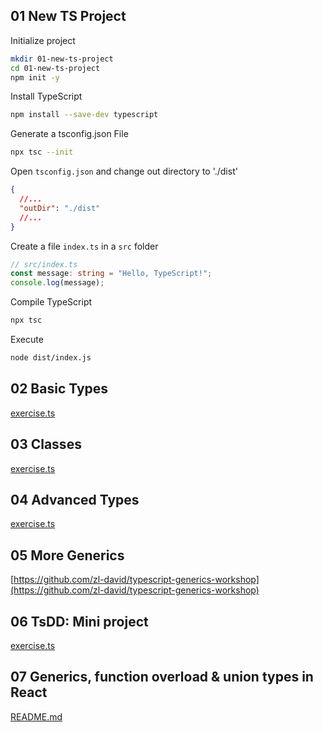 ## 01 New TS Project

Initialize project

```sh
mkdir 01-new-ts-project
cd 01-new-ts-project
npm init -y
```

Install TypeScript

```sh
npm install --save-dev typescript
```

Generate a tsconfig.json File

```sh
npx tsc --init
```

Open `tsconfig.json` and change out directory to './dist'

```json
{
  //...
  "outDir": "./dist"
  //...
}
```

Create a file `index.ts` in a `src` folder

```typescript
// src/index.ts
const message: string = "Hello, TypeScript!";
console.log(message);
```

Compile TypeScript

```sh
npx tsc
```

Execute

```sh
node dist/index.js
```

## 02 Basic Types

[exercise.ts](./02-basic-types/exercise.ts)

## 03 Classes

[exercise.ts](./03-classes/exercise.ts)

## 04 Advanced Types

[exercise.ts](./04-advanced-types/exercise.ts)

## 05 More Generics

[https://github.com/zl-david/typescript-generics-workshop](https://github.com/zl-david/typescript-generics-workshop)

## 06 TsDD: Mini project

[exercise.ts](./06-tsdd/exercise.ts)

## 07 Generics, function overload & union types in React

[README.md](./07-generics-react/README.md)
